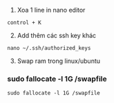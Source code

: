 1. Xoa 1 line in nano editor
```
control + K
```
2. Add thêm các ssh key khác
```
nano ~/.ssh/authorized_keys
```
3. Swap ram trong linux/ubuntu
### sudo fallocate -l 1G /swapfile
```
sudo fallocate -l 1G /swapfile
```
